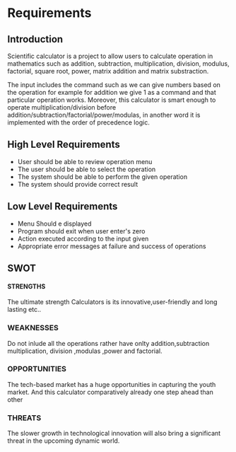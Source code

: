 # Requirements
## Introduction
Scientific calculator is a project to allow users to calculate operation in mathematics such as addition, subtraction, multiplication, division, modulus, factorial, square root, power, matrix addition and matrix substraction.

The input includes the command such as we can give numbers based on the operation for example for addition we give 1 as a command and that particular operation works. Moreover, this calculator is smart enough to operate multiplication/division before addition/subtraction/factorial/power/modulas, in another word it is implemented with the order of precedence logic.

## High Level Requirements
* User should be able to review operation menu
* The user should be able to select the operation
* The system should be able to perform the given operation
* The system should provide correct result

## Low Level Requirements
* Menu Should e displayed
* Program should exit when user enter's zero
* Action executed according to the input given
* Appropriate error messages at failure and success of operations

## SWOT
#### STRENGTHS

The ultimate strength Calculators is its innovative,user-friendly and long lasting etc..

### WEAKNESSES

Do not inlude all the operations rather have onlty addition,subtraction multiplication, division ,modulas ,power and factorial.

### OPPORTUNITIES

The tech-based market has a huge opportunities in capturing the youth market. And this calculator comparatively already one step ahead than other

### THREATS

The slower growth in technological innovation will also bring a significant threat in the upcoming dynamic world.

